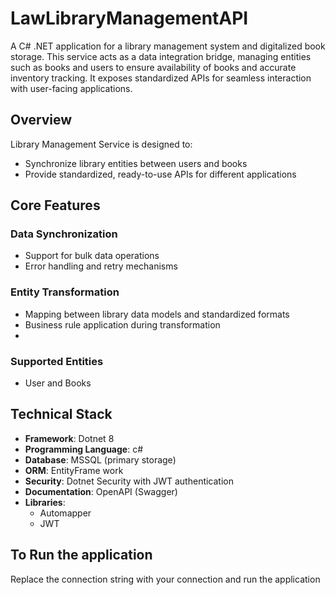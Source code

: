 # LawLibraryManagementAPI

A C# .NET application for a library management system and digitalized book storage.
This service acts as a data integration bridge, managing entities such as books and users to ensure availability of books and accurate inventory tracking. It exposes standardized APIs for seamless interaction with user-facing applications.

## Overview

Library Management Service is designed to:

- Synchronize library entities between users and books
- Provide standardized, ready-to-use APIs for different applications

## Core Features

### Data Synchronization
- Support for bulk data operations
- Error handling and retry mechanisms

### Entity Transformation
- Mapping between library data models and standardized formats
- Business rule application during transformation
-


### Supported Entities
-  User and Books


## Technical Stack

- **Framework**: Dotnet 8
- **Programming Language**: c#
- **Database**: MSSQL (primary storage)
- **ORM**: EntityFrame work
- **Security**: Dotnet Security with JWT authentication
- **Documentation**: OpenAPI (Swagger)
- **Libraries**:
  - Automapper
  - JWT
  
## To Run the application
Replace the connection string with your connection and run the application
